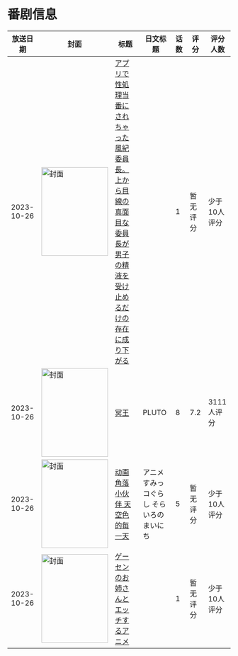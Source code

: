 # 番剧信息

|放送日期|封面|标题|日文标题|话数|评分|评分人数|
|---|---|---|---|---|---|---|
|2023-10-26|<img src="https://bangumi.tv/img/no_icon_subject.png" alt="封面" style="width:150px;height:200px;object-fit:cover;">|[アプリで性処理当番にされちゃった風紀委員長。上から目線の真面目な委員長が男子の精液を受け止めるだけの存在に成り下がる](https://bangumi.tv/subject/465997)||1|暂无评分|少于10人评分|
|2023-10-26|<img src="https://lain.bgm.tv/pic/cover/c/d3/6a/217021_oRobJ.jpg" alt="封面" style="width:150px;height:200px;object-fit:cover;">|[冥王](https://bangumi.tv/subject/217021)|PLUTO|8|7.2|3111人评分|
|2023-10-26|<img src="https://lain.bgm.tv/pic/cover/c/b9/60/461311_mu99E.jpg" alt="封面" style="width:150px;height:200px;object-fit:cover;">|[动画 角落小伙伴 天空色的每一天](https://bangumi.tv/subject/461311)|アニメ すみっコぐらし そらいろのまいにち|5|暂无评分|少于10人评分|
|2023-10-26|<img src="https://bangumi.tv/img/no_icon_subject.png" alt="封面" style="width:150px;height:200px;object-fit:cover;">|[ゲーセンのお姉さんとエッチするアニメ](https://bangumi.tv/subject/480147)||1|暂无评分|少于10人评分|
